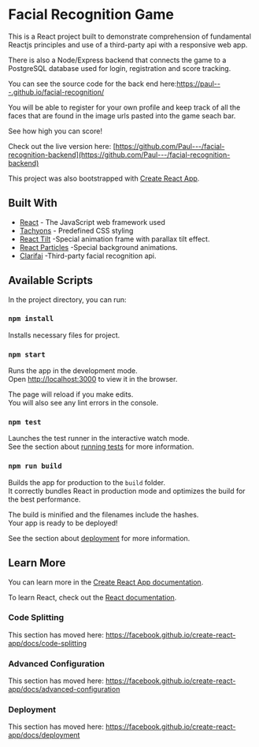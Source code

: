 # Facial Recognition Game

This is a React project built to demonstrate comprehension of fundamental Reactjs principles and use of a third-party api with a responsive web app.

There is also a Node/Express backend that connects the game to a PostgreSQL database used for login, registration and score tracking.

You can see the source code for the back end here:[https://paul---.github.io/facial-recognition/](https://paul---.github.io/facial-recognition/)

You will be able to register for your own profile and keep track of all the faces that are found in the image urls pasted into the game seach bar.

See how high you can score!

Check out the live version here: [https://github.com/Paul---/facial-recognition-backend](https://github.com/Paul---/facial-recognition-backend)

This project was also bootstrapped with [Create React App](https://github.com/facebook/create-react-app).


## Built With

* [React](http://www.reactjs.org/) - The JavaScript web framework used
* [Tachyons](https://www.npmjs.com/package/tachyons/) - Predefined CSS styling
* [React Tilt](https://github.com/gijsroge/tilt.js) -Special animation frame with parallax tilt effect. 
* [React Particles](https://rpj.bembi.org/) -Special background animations.
* [Clarifai](https://docs.clarifai.com/) -Third-party facial recognition api.

## Available Scripts

In the project directory, you can run:

### `npm install`

Installs necessary files for project.<br />

### `npm start`

Runs the app in the development mode.<br />
Open [http://localhost:3000](http://localhost:3000) to view it in the browser.

The page will reload if you make edits.<br />
You will also see any lint errors in the console.

### `npm test`

Launches the test runner in the interactive watch mode.<br />
See the section about [running tests](https://facebook.github.io/create-react-app/docs/running-tests) for more information.

### `npm run build`

Builds the app for production to the `build` folder.<br />
It correctly bundles React in production mode and optimizes the build for the best performance.

The build is minified and the filenames include the hashes.<br />
Your app is ready to be deployed!

See the section about [deployment](https://facebook.github.io/create-react-app/docs/deployment) for more information.


## Learn More

You can learn more in the [Create React App documentation](https://facebook.github.io/create-react-app/docs/getting-started).

To learn React, check out the [React documentation](https://reactjs.org/).

### Code Splitting

This section has moved here: https://facebook.github.io/create-react-app/docs/code-splitting

### Advanced Configuration

This section has moved here: https://facebook.github.io/create-react-app/docs/advanced-configuration

### Deployment

This section has moved here: https://facebook.github.io/create-react-app/docs/deployment

